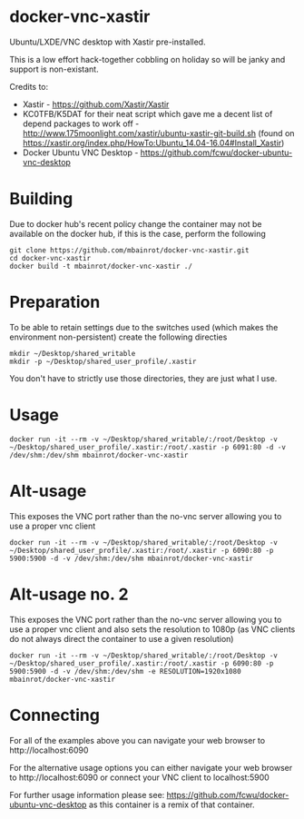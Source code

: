 # docker-vnc-xastir
Ubuntu/LXDE/VNC desktop with Xastir pre-installed.

This is a low effort hack-together cobbling on holiday so will be janky and support is non-existant.

Credits to:
* Xastir - https://github.com/Xastir/Xastir
* KC0TFB/K5DAT for their neat script which gave me a decent list of depend packages to work off - http://www.175moonlight.com/xastir/ubuntu-xastir-git-build.sh (found on https://xastir.org/index.php/HowTo:Ubuntu_14.04-16.04#Install_Xastir)
* Docker Ubuntu VNC Desktop - https://github.com/fcwu/docker-ubuntu-vnc-desktop

# Building
Due to docker hub's recent policy change the container may not be available on the docker hub, if this is the case, perform the following
```
git clone https://github.com/mbainrot/docker-vnc-xastir.git
cd docker-vnc-xastir
docker build -t mbainrot/docker-vnc-xastir ./
```

# Preparation
To be able to retain settings due to the switches used (which makes the environment non-persistent) create the following directies
```
mkdir ~/Desktop/shared_writable
mkdir -p ~/Desktop/shared_user_profile/.xastir
```
You don't have to strictly use those directories, they are just what I use.

# Usage
```
docker run -it --rm -v ~/Desktop/shared_writable/:/root/Desktop -v ~/Desktop/shared_user_profile/.xastir:/root/.xastir -p 6091:80 -d -v /dev/shm:/dev/shm mbainrot/docker-vnc-xastir
```

# Alt-usage
This exposes the VNC port rather than the no-vnc server allowing you to use a proper vnc client 
```
docker run -it --rm -v ~/Desktop/shared_writable/:/root/Desktop -v ~/Desktop/shared_user_profile/.xastir:/root/.xastir -p 6090:80 -p 5900:5900 -d -v /dev/shm:/dev/shm mbainrot/docker-vnc-xastir
```

# Alt-usage no. 2
This exposes the VNC port rather than the no-vnc server allowing you to use a proper vnc client and also sets the resolution to 1080p (as VNC clients do not always direct the container to use a given resolution)
```
docker run -it --rm -v ~/Desktop/shared_writable/:/root/Desktop -v ~/Desktop/shared_user_profile/.xastir:/root/.xastir -p 6090:80 -p 5900:5900 -d -v /dev/shm:/dev/shm -e RESOLUTION=1920x1080 mbainrot/docker-vnc-xastir
```

# Connecting
For all of the examples above you can navigate your web browser to http://localhost:6090

For the alternative usage options you can either navigate your web browser to http://localhost:6090 or connect your VNC client to localhost:5900

For further usage information please see: https://github.com/fcwu/docker-ubuntu-vnc-desktop as this container is a remix of that container.

